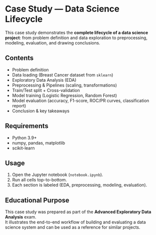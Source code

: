 # Case Study — Data Science Lifecycle

This case study demonstrates the **complete lifecycle of a data science project**:
from problem definition and data exploration to preprocessing, modeling, evaluation,
and drawing conclusions.  

## Contents
- Problem definition
- Data loading (Breast Cancer dataset from `sklearn`)
- Exploratory Data Analysis (EDA)
- Preprocessing & Pipelines (scaling, transformations)
- Train/Test split + Cross-validation
- Model training (Logistic Regression, Random Forest)
- Model evaluation (accuracy, F1-score, ROC/PR curves, classification report)
- Conclusion & key takeaways

## Requirements
- Python 3.9+
- numpy, pandas, matplotlib
- scikit-learn

## Usage
1. Open the Jupyter notebook (`notebook.ipynb`).
2. Run all cells top-to-bottom.
3. Each section is labeled (EDA, preprocessing, modeling, evaluation).

## Educational Purpose
This case study was prepared as part of the **Advanced Exploratory Data Analysis** exam.  
It illustrates the end-to-end workflow of building and evaluating a data science system
and can be used as a reference for similar projects.